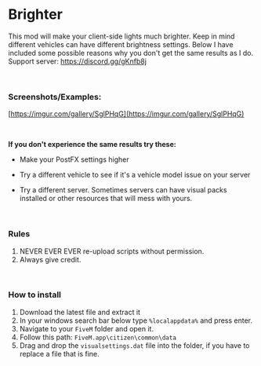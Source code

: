 # Brighter
This mod will make your client-side lights much brighter. Keep in mind different vehicles can have different brightness settings. Below I have included some possible reasons why you don't get the same results as I do. 
Support server: https://discord.gg/gKnfb8j

<br>

<h3>Screenshots/Examples:</h3>

 [https://imgur.com/gallery/SglPHqG](https://imgur.com/gallery/SglPHqG)
 
 <br>
 
 **If you don't experience the same results try these:**

* Make your PostFX settings higher

* Try a different vehicle to see if it's a vehicle model issue on your server

* Try a different server. Sometimes servers can have visual packs installed or other resources that will mess with yours. 

<br>

<h3>Rules</h3>

1. NEVER EVER EVER re-upload scripts without permission.
2. Always give credit. 

<br>

<h3>How to install</h3>

1. Download the latest file and extract it
2. In your windows search bar below type `%localappdata%` and press enter.
3. Navigate to your `FiveM` folder and open it. 
4. Follow this path: `FiveM.app\citizen\common\data` 
5. Drag and drop the `visualsettings.dat` file into the folder, if you have to replace a file that is fine. 
